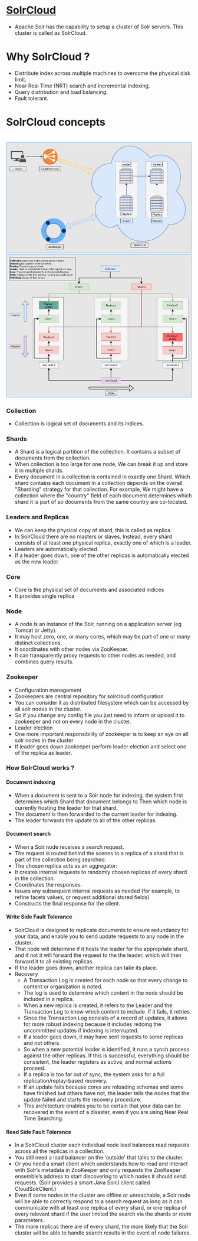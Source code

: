# [SolrCloud](https://lucene.apache.org/solr/guide/7_5/solrcloud.html)
  - Apache Solr has the capability to setup a cluster of Solr servers. This cluster is called as SolrCloud.
# Why SolrCloud ?
  - Distribute index across multiple machines to overcome the physical disk limit.
  - Near Real Time (NRT) search and incremental indexing.
  - Query distribution and load balancing.
  - Fault tolerant.
# SolrCloud concepts
![](https://github.com/prakashautade/solrcloud/blob/master/SolrCloud.png)
![](https://github.com/prakashautade/solrcloud/blob/master/SolrCloudDetail.png)
### Collection
- Collection is logical set of documents and its indices.
### Shards
- A Shard is a logical partition of the collection. It contains a subset of documents from the collection.
- When collection is too large for one node, We can break it up and store it in multiple shards.
- Every document in a collection is contained in exactly one Shard.
        Which shard contains each document in a collection depends on the overall "Sharding" strategy for that collection.
        For example, We might have a collection where the "country" field of each document determines which shard it is part of so documents from the same country are co-located.
### Leaders and Replicas
- We can keep the physical copy of shard, this is called as replica.
- In SolrCloud there are no masters or slaves. Instead, every shard consists of at least one physical replica, exactly one of which is a leader.
- Leaders are automatically elected
- If a leader goes down, one of the other replicas is automatically elected as the new leader.
### Core
- Core is the physical set of documents and associated indices
- It provides single replica
### Node
- A node is an instance of the Solr, running on a application server (eg Tomcat or Jetty).
- It may host zero, one, or many cores, which may be part of one or many distinct collections.
- It coordinates with other nodes via ZooKeeper.
- It can transparently proxy requests to other nodes as needed, and combines query results.
### Zookeeper
- Configuration management
- Zookeepers are central repository for solrcloud configuration
- You can consider it as distributed filesystem which can be accessed by all solr nodes in the cluster.
- So if you change any config file you just need to inform or upload it to zookeeper and not on every node in the cluster.
- Leader election
- One more important responsibility of zookeeper is to keep an eye on all solr nodes in the cluster
- If leader goes down zookeeper perform leader election and select one of the replica as leader.

### How SolrCloud works ?
#### Document indexing
- When a document is sent to a Solr node for indexing, the system first determines which Shard that document belongs to Then which node is currently hosting the leader for that shard.
- The document is then forwarded to the current leader for indexing.
- The leader forwards the update to all of the other replicas.
#### Document search
- When a Solr node receives a search request.
- The request is routed behind the scenes to a replica of a shard that is part of the collection being searched.
- The chosen replica acts as an aggregator:
- It creates internal requests to randomly chosen replicas of every shard in the collection.
- Coordinates the responses.
- Issues any subsequent internal requests as needed (for example, to refine facets values, or request additional stored fields)
- Constructs the final response for the client.
#### Write Side Fault Tolerance
- SolrCloud is designed to replicate documents to ensure redundancy for your data, and enable you to send update requests to any node in the cluster.
- That node will determine if it hosts the leader for the appropriate shard, and if not it will forward the request to the the leader, which will then forward it to all existing replicas.
- If the leader goes down, another replica can take its place.
- Recovery
  - A Transaction Log is created for each node so that every change to content or organization is noted.
  - The log is used to determine which content in the node should be included in a replica.
  - When a new replica is created, it refers to the Leader and the Transaction Log to know which content to include. If it fails, it retries.
  - Since the Transaction Log consists of a record of updates, it allows for more robust indexing because it includes redoing the uncommitted updates if indexing is interrupted.
  - If a leader goes down, it may have sent requests to some replicas and not others.
  - So when a new potential leader is identified, it runs a synch process against the other replicas. If this is successful, everything should be consistent, the leader registers as active, and normal actions proceed.
  - If a replica is too far out of sync, the system asks for a full replication/replay-based recovery.
  - If an update fails because cores are reloading schemas and some have finished but others have not, the leader tells the nodes that the update failed and starts the recovery procedure.
  - This architecture enables you to be certain that your data can be recovered in the event of a disaster, even if you are using Near Real Time Searching.
#### Read Side Fault Tolerance
- In a SolrCloud cluster each individual node load balances read requests across all the replicas in a collection.
- You still need a load balancer on the 'outside' that talks to the cluster.
- Or you need a smart client which understands how to read and interact with Solr’s metadata in ZooKeeper and only requests the ZooKeeper ensemble’s address to start discovering to which nodes it should send requests. (Solr provides a smart Java SolrJ client called CloudSolrClient.)
- Even if some nodes in the cluster are offline or unreachable, a Solr node will be able to correctly respond to a search request as long as it can communicate with at least one replica of every shard, or one replica of every relevant shard if the user limited the search via the shards or _route_ parameters.
- The more replicas there are of every shard, the more likely that the Solr cluster will be able to handle search results in the event of node failures.
